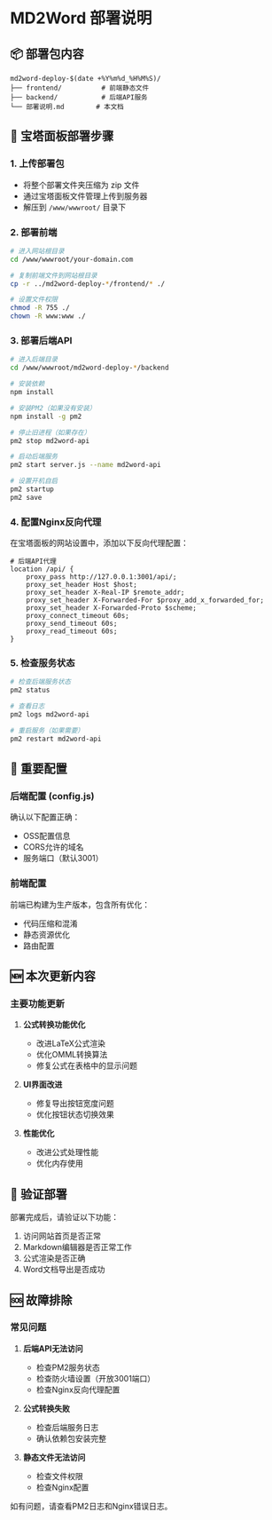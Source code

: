 # MD2Word 部署说明

## 📦 部署包内容

```
md2word-deploy-$(date +%Y%m%d_%H%M%S)/
├── frontend/          # 前端静态文件
├── backend/           # 后端API服务
└── 部署说明.md        # 本文档
```

## 🚀 宝塔面板部署步骤

### 1. 上传部署包
- 将整个部署文件夹压缩为 zip 文件
- 通过宝塔面板文件管理上传到服务器
- 解压到 `/www/wwwroot/` 目录下

### 2. 部署前端
```bash
# 进入网站根目录
cd /www/wwwroot/your-domain.com

# 复制前端文件到网站根目录
cp -r ../md2word-deploy-*/frontend/* ./

# 设置文件权限
chmod -R 755 ./
chown -R www:www ./
```

### 3. 部署后端API
```bash
# 进入后端目录
cd /www/wwwroot/md2word-deploy-*/backend

# 安装依赖
npm install

# 安装PM2（如果没有安装）
npm install -g pm2

# 停止旧进程（如果存在）
pm2 stop md2word-api

# 启动后端服务
pm2 start server.js --name md2word-api

# 设置开机自启
pm2 startup
pm2 save
```

### 4. 配置Nginx反向代理
在宝塔面板的网站设置中，添加以下反向代理配置：

```nginx
# 后端API代理
location /api/ {
    proxy_pass http://127.0.0.1:3001/api/;
    proxy_set_header Host $host;
    proxy_set_header X-Real-IP $remote_addr;
    proxy_set_header X-Forwarded-For $proxy_add_x_forwarded_for;
    proxy_set_header X-Forwarded-Proto $scheme;
    proxy_connect_timeout 60s;
    proxy_send_timeout 60s;
    proxy_read_timeout 60s;
}
```

### 5. 检查服务状态
```bash
# 检查后端服务状态
pm2 status

# 查看日志
pm2 logs md2word-api

# 重启服务（如果需要）
pm2 restart md2word-api
```

## 🔧 重要配置

### 后端配置 (config.js)
确认以下配置正确：
- OSS配置信息
- CORS允许的域名
- 服务端口（默认3001）

### 前端配置
前端已构建为生产版本，包含所有优化：
- 代码压缩和混淆
- 静态资源优化
- 路由配置

## 🆕 本次更新内容

### 主要功能更新
1. **公式转换功能优化**
   - 改进LaTeX公式渲染
   - 优化OMML转换算法
   - 修复公式在表格中的显示问题

2. **UI界面改进**
   - 修复导出按钮宽度问题
   - 优化按钮状态切换效果

3. **性能优化**
   - 改进公式处理性能
   - 优化内存使用

## 📝 验证部署

部署完成后，请验证以下功能：
1. 访问网站首页是否正常
2. Markdown编辑器是否正常工作
3. 公式渲染是否正确
4. Word文档导出是否成功

## 🆘 故障排除

### 常见问题
1. **后端API无法访问**
   - 检查PM2服务状态
   - 检查防火墙设置（开放3001端口）
   - 检查Nginx反向代理配置

2. **公式转换失败**
   - 检查后端服务日志
   - 确认依赖包安装完整

3. **静态文件无法访问**
   - 检查文件权限
   - 检查Nginx配置

如有问题，请查看PM2日志和Nginx错误日志。
